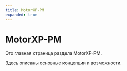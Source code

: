 ```yaml
---
title: MotorXP-PM
expanded: true
---
```


# MotorXP-PM

Это главная страница раздела MotorXP-PM.

Здесь описаны основные концепции и возможности.